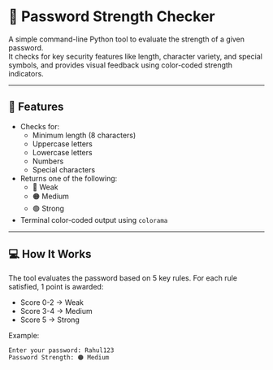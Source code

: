 # 🔐 Password Strength Checker

A simple command-line Python tool to evaluate the strength of a given password.  
It checks for key security features like length, character variety, and special symbols, and provides visual feedback using color-coded strength indicators.

---

## 📌 Features

- Checks for:
  - Minimum length (8 characters)
  - Uppercase letters
  - Lowercase letters
  - Numbers
  - Special characters
- Returns one of the following:
  - 🔴 Weak
  - 🟠 Medium
  - 🟢 Strong
- Terminal color-coded output using `colorama`

---

## 💻 How It Works

The tool evaluates the password based on 5 key rules. For each rule satisfied, 1 point is awarded:
- Score 0-2 → Weak
- Score 3-4 → Medium
- Score 5 → Strong

Example:
```bash
Enter your password: Rahul123
Password Strength: 🟠 Medium